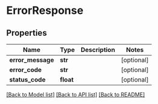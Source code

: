 # ErrorResponse

## Properties
Name | Type | Description | Notes
------------ | ------------- | ------------- | -------------
**error_message** | **str** |  | [optional] 
**error_code** | **str** |  | [optional] 
**status_code** | **float** |  | [optional] 

[[Back to Model list]](../README.md#documentation-for-models) [[Back to API list]](../README.md#documentation-for-api-endpoints) [[Back to README]](../README.md)


